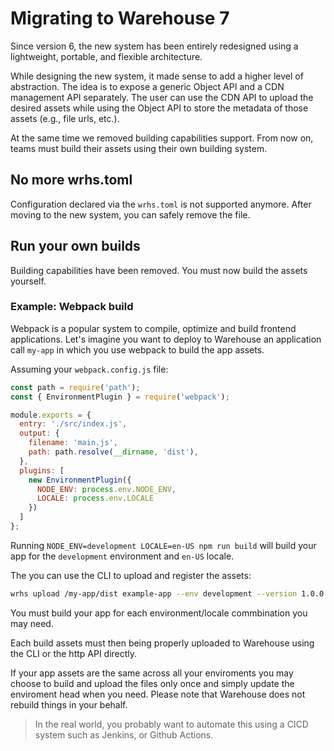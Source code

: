 # Migrating to Warehouse 7

Since version 6, the new system has been entirely redesigned using a lightweight, portable, and flexible architecture.

While designing the new system, it made sense to add a higher level of abstraction. The idea is to expose a generic Object API and a CDN management API separately. The user can use the CDN API to upload the desired assets while using the Object API to store the metadata of those assets (e.g., file urls, etc.).

At the same time we removed building capabilities support. From now on, teams must build their assets using their own building system.

## No more wrhs.toml

Configuration declared via the `wrhs.toml` is not supported anymore. After moving to the new system, you can safely remove the file.

## Run your own builds

Building capabilities have been removed. You must now build the assets yourself.

### Example: Webpack build

Webpack is a popular system to compile, optimize and build frontend applications. Let's imagine you want to deploy to Warehouse an application call `my-app` in which you use webpack to build the app assets.

Assuming your `webpack.config.js` file:

```js
const path = require('path');
const { EnvironmentPlugin } = require('webpack');

module.exports = {
  entry: './src/index.js',
  output: {
    filename: 'main.js',
    path: path.resolve(__dirname, 'dist'),
  },
  plugins: [
    new EnvironmentPlugin({
      NODE_ENV: process.env.NODE_ENV,
      LOCALE: process.env.LOCALE
    })
  ]
};
```

Running `NODE_ENV=development LOCALE=en-US npm run build` will build your app for the `development` environment and `en-US` locale.

The you can use the CLI to upload and register the assets:

```bash
wrhs upload /my-app/dist example-app --env development --version 1.0.0 --variant en-US
```

You must build your app for each environment/locale commbination you may need. 

Each build assets must then being properly uploaded to Warehouse using the CLI or the http API directly.

If your app assets are the same across all your enviroments you may choose to build and upload the files only once and simply update the enviroment head when you need. Please note that Warehouse does not rebuild things in your behalf.

> In the real world, you probably want to automate this using a CICD system such as Jenkins, or Github Actions.
